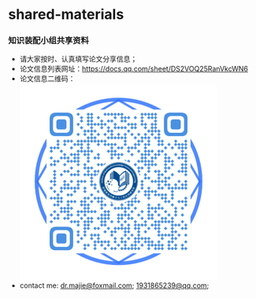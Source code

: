 # shared-materials
### 知识装配小组共享资料

- 请大家按时、认真填写论文分享信息；
- 论文信息列表网址：<https://docs.qq.com/sheet/DS2VOQ25RanVkcWN6>
- 论文信息二维码：
![image](https://github.com/mkfe-ka/shared-materials/blob/master/%E7%9F%A5%E8%AF%86%E8%A3%85%E9%85%8D%E5%B0%8F%E7%BB%84%E8%AE%BA%E6%96%87%E6%B8%85%E5%8D%95%E4%BA%8C%E7%BB%B4%E7%A0%81.png)
- contact me: dr.majie@foxmail.com; 1931865239@qq.com;
